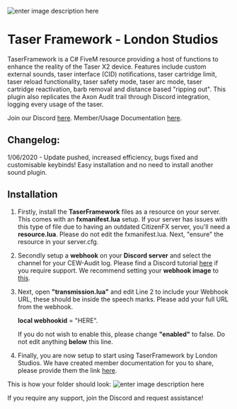 

![enter image description here](https://i.imgur.com/IIyr58s.jpg)

# Taser Framework - London Studios
TaserFramework is a C# FiveM resource providing a host of functions to enhance the reality of the Taser X2 device. Features include custom external sounds, taser interface (CID) notifications, taser cartridge limit, taser reload functionality, taser safety mode, taser arc mode, taser cartridge reactivation, barb removal and distance based "ripping out". This plugin also replicates the Axon Audit trail through Discord integration, logging every usage of the taser.

Join our Discord [here](https://discord.gg/AtPt9ND).
Member/Usage Documentation [here](https://bit.ly/2zMsKHY).

Changelog:
-
1/06/2020 - Update pushed, increased efficiency, bugs fixed and customisable keybinds! Easy installation and no need to install another sound plugin.
## Installation
1. Firstly, install the **TaserFramework** files as a resource on your server. This comes with an **fxmanifest.lua** setup. If your server has issues with this type of file due to having an outdated CitizenFX server, you'll need a **resource.lua**. Please do not edit the fxmanifest.lua. Next, "ensure" the resource in your server.cfg.
   
4. Secondly setup a **webhook** on your **Discord server** and select the channel for your CEW-Audit log. Please find a Discord tutorial [here](https://support.discord.com/hc/en-us/articles/228383668-Intro-to-Webhooks) if you require support. We recommend setting your **webhook image** to [this](https://imgur.com/a/KkZZcif).
5. Next, open **"transmission.lua"** and edit Line 2 to include your Webhook URL, these should be inside the speech marks. Please add your full URL from the webhook.

    **local webhookid** = "HERE".
    
    If you do not wish to enable this, please change **"enabled"** to false. Do not edit anything **below** this line.
    
 6. Finally, you are now setup to start using TaserFramework by London Studios. We have created member documentation for you to share, please provide them the link [here](https://bit.ly/2zMsKHY).

This is how your folder should look:
![enter image description here](https://i.imgur.com/foCPYd9.png)

If you require any support, join the Discord and request assistance!
